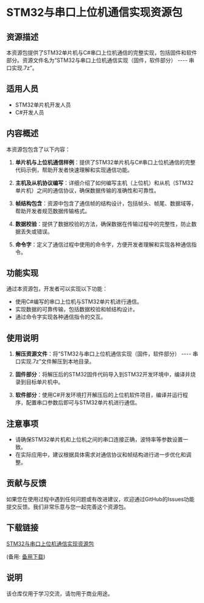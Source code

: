 # STM32与串口上位机通信实现资源包

## 资源描述

本资源包提供了STM32单片机与C#串口上位机通信的完整实现，包括固件和软件部分。资源文件名为“STM32与串口上位机通信实现（固件，软件部分） ---- 串口实现.7z”。

## 适用人员

- STM32单片机开发人员
- C#开发人员

## 内容概述

本资源包包含了以下内容：

1. **单片机与上位机通信样例**：提供了STM32单片机与C#串口上位机通信的完整代码示例，帮助开发者快速理解和实现通信功能。

2. **主机及从机协议编写**：详细介绍了如何编写主机（上位机）和从机（STM32单片机）之间的通信协议，确保数据传输的准确性和可靠性。

3. **帧结构包含**：资源中包含了通信帧的结构设计，包括帧头、帧尾、数据域等，帮助开发者规范数据传输格式。

4. **数据校验**：提供了数据校验的方法，确保数据在传输过程中的完整性，防止数据丢失或错误。

5. **命令字**：定义了通信过程中使用的命令字，方便开发者理解和实现各种通信指令。

## 功能实现

通过本资源包，开发者可以实现以下功能：

- 使用C#编写的串口上位机与STM32单片机进行通信。
- 实现数据的可靠传输，包括数据校验和帧结构设计。
- 通过命令字实现各种通信指令的交互。

## 使用说明

1. **解压资源文件**：将“STM32与串口上位机通信实现（固件，软件部分） ---- 串口实现.7z”文件解压到本地目录。

2. **固件部分**：将解压后的STM32固件代码导入到STM32开发环境中，编译并烧录到目标单片机中。

3. **软件部分**：使用C#开发环境打开解压后的上位机软件项目，编译并运行程序，配置串口参数后即可与STM32单片机进行通信。

## 注意事项

- 请确保STM32单片机和上位机之间的串口连接正确，波特率等参数设置一致。
- 在实际应用中，建议根据具体需求对通信协议和帧结构进行进一步优化和调整。

## 贡献与反馈

如果您在使用过程中遇到任何问题或有改进建议，欢迎通过GitHub的Issues功能提交反馈。我们非常乐意与您一起完善这个资源包。

## 下载链接
[STM32与串口上位机通信实现资源包](https://pan.quark.cn/s/6e764c653b5f) 

(备用: [备用下载](https://pan.baidu.com/s/1WoxInXSRcjdwORwSnMiyfQ?pwd=1234))

## 说明

该仓库仅用于学习交流，请勿用于商业用途。
